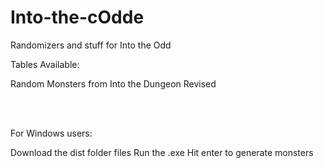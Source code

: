 # Into-the-cOdde
Randomizers and stuff for Into the Odd

Tables Available:

Random Monsters from Into the Dungeon Revised

<br />
<br />


For Windows users:

Download the dist folder files
Run the .exe
Hit enter to generate monsters
